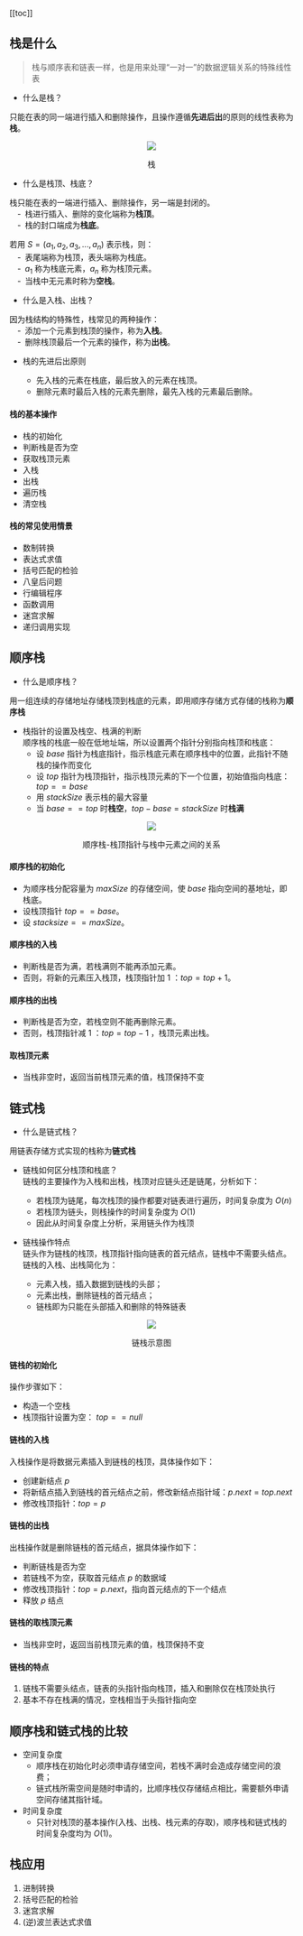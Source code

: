 [[toc]]
## 栈是什么
> 栈与顺序表和链表一样，也是用来处理“一对一”的数据逻辑关系的特殊线性表

- 什么是栈？

只能在表的同一端进行插入和删除操作，且操作遵循**先进后出**的原则的线性表称为**栈**。

<div align="center">
    <img src="https://blog-review-notes.oss-cn-beijing.aliyuncs.com/algorithm/data-structures/_images/栈_示例图.png">
    <p>栈</p>
</div>

- 什么是栈顶、栈底？  

栈只能在表的一端进行插入、删除操作，另一端是封闭的。  
&emsp;-&ensp;栈进行插入、删除的变化端称为**栈顶**。    
&emsp;-&ensp;栈的封口端成为**栈底**。  

若用 $S=(a_1,a_2,a_3,...,a_n)$ 表示栈，则：  
&emsp;-&ensp;表尾端称为栈顶，表头端称为栈底。  
&emsp;-&ensp;$a_1$ 称为栈底元素，$a_n$ 称为栈顶元素。   
&emsp;-&ensp;当栈中无元素时称为**空栈**。  

- 什么是入栈、出栈？   

因为栈结构的特殊性，栈常见的两种操作：  
&emsp;-&ensp;添加一个元素到栈顶的操作，称为**入栈**。   
&emsp;-&ensp;删除栈顶最后一个元素的操作，称为**出栈**。  
  
- 栈的先进后出原则

  - 先入栈的元素在栈底，最后放入的元素在栈顶。
  - 删除元素时最后入栈的元素先删除，最先入栈的元素最后删除。

#### 栈的基本操作  
- 栈的初始化
- 判断栈是否为空
- 获取栈顶元素
- 入栈  
- 出栈  
- 遍历栈  
- 清空栈  

#### 栈的常见使用情景  
- 数制转换  
- 表达式求值  
- 括号匹配的检验  
- 八皇后问题  
- 行编辑程序  
- 函数调用  
- 迷宫求解  
- 递归调用实现  

## 顺序栈

- 什么是顺序栈？

用一组连续的存储地址存储栈顶到栈底的元素，即用顺序存储方式存储的栈称为**顺序栈**

- 栈指针的设置及栈空、栈满的判断  
顺序栈的栈底一般在低地址端，所以设置两个指针分别指向栈顶和栈底：  
  - 设 $base$ 指针为栈底指针，指示栈底元素在顺序栈中的位置，此指针不随栈的操作而变化
  - 设 $top$ 指针为栈顶指针，指示栈顶元素的下一个位置，初始值指向栈底：$top == base$
  - 用 $stackSize$ 表示栈的最大容量
  - 当 $base == top$ 时**栈空**，$top - base = stackSize$ 时**栈满**
  
<div align="center">
    <img src="https://blog-review-notes.oss-cn-beijing.aliyuncs.com/algorithm/data-structures/_images/栈_顺序栈.png">
    <p>顺序栈-栈顶指针与栈中元素之间的关系</p>
</div>

#### 顺序栈的初始化
- 为顺序栈分配容量为 $maxSize$ 的存储空间，使 $base$ 指向空间的基地址，即栈底。
- 设栈顶指针 $top == base$。
- 设 $stacksize == maxSize$。

#### 顺序栈的入栈
- 判断栈是否为满，若栈满则不能再添加元素。
- 否则，将新的元素压入栈顶，栈顶指针加 1 ：$top = top + 1$。

#### 顺序栈的出栈
- 判断栈是否为空，若栈空则不能再删除元素。
- 否则，栈顶指针减 1 ：$top = top - 1$ ，栈顶元素出栈。

#### 取栈顶元素
- 当栈非空时，返回当前栈顶元素的值，栈顶保持不变

## 链式栈
- 什么是链式栈？

用链表存储方式实现的栈称为**链式栈**  

- 链栈如何区分栈顶和栈底？  
链栈的主要操作为入栈和出栈，栈顶对应链头还是链尾，分析如下：  
  - 若栈顶为链尾，每次栈顶的操作都要对链表进行遍历，时间复杂度为 $O(n)$
  - 若栈顶为链头，则栈操作的时间复杂度为 $O(1)$
  - 因此从时间复杂度上分析，采用链头作为栈顶
  
- 链栈操作特点  
链头作为链栈的栈顶，栈顶指针指向链表的首元结点，链栈中不需要头结点。链栈的入栈、出栈简化为：  
  - 元素入栈，插入数据到链栈的头部；
  - 元素出栈，删除链栈的首元结点；
  - 链栈即为只能在头部插入和删除的特殊链表

<div align="center">
    <img src="https://blog-review-notes.oss-cn-beijing.aliyuncs.com/algorithm/data-structures/_images/栈_链栈.png">
    <p>链栈示意图</p>
</div>

#### 链栈的初始化
操作步骤如下：
- 构造一个空栈
- 栈顶指针设置为空： $top == null$ 

#### 链栈的入栈
入栈操作是将数据元素插入到链栈的栈顶，具体操作如下：
- 创建新结点 $p$ 
- 将新结点插入到链栈的首元结点之前，修改新结点指针域：$p.next = top.next$
- 修改栈顶指针：$top = p$

#### 链栈的出栈
出栈操作就是删除链栈的首元结点，据具体操作如下：
- 判断链栈是否为空
- 若链栈不为空，获取首元结点 $p$ 的数据域
- 修改栈顶指针：$top = p.next$，指向首元结点的下一个结点
- 释放 $p$ 结点

#### 链栈的取栈顶元素
- 当栈非空时，返回当前栈顶元素的值，栈顶保持不变

#### 链栈的特点
1. 链栈不需要头结点，链表的头指针指向栈顶，插入和删除仅在栈顶处执行
1. 基本不存在栈满的情况，空栈相当于头指针指向空

## 顺序栈和链式栈的比较
- 空间复杂度
  - 顺序栈在初始化时必须申请存储空间，若栈不满时会造成存储空间的浪费；
  - 链式栈所需空间是随时申请的，比顺序栈仅存储结点相比，需要额外申请空间存储其指针域。  
- 时间复杂度
  - 只针对栈顶的基本操作(入栈、出栈、栈元素的存取)，顺序栈和链式栈的时间复杂度均为 $O(1)$。

## 栈应用
1. 进制转换
1. 括号匹配的检验
1. 迷宫求解
1. (逆)波兰表达式求值